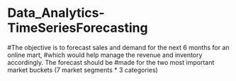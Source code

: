 # Data_Analytics-TimeSeriesForecasting
#The objective is to forecast sales and demand for the next 6 months for an online mart, 
#which would help manage the revenue and inventory accordingly. The forecast should be
#made for the two most important market buckets (7 market segments * 3 categories)
